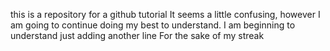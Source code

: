 this is a repository for a github tutorial
It seems a little confusing, however I am going to continue doing my best to understand.
I am beginning to understand
just adding another line
For the sake of my streak
